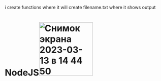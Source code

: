 i create functions where it will create filename.txt where it shows output

# NodeJS<img width="169" alt="Снимок экрана 2023-03-13 в 14 44 50" src="https://user-images.githubusercontent.com/104004748/224650577-ca22b6d8-4a7e-4aa4-8bbb-edbf6b8ee780.png">
